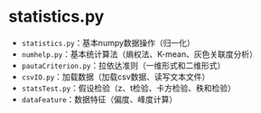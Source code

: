 ﻿statistics.py
==========
* `statistics.py`：基本numpy数据操作（归一化）
* `numhelp.py`：基本统计算法（熵权法、K-mean、灰色关联度分析）
* `pautaCriterion.py`：拉依达准则（一维形式和二维形式）
* `csvIO.py`：加载数据（加载csv数据、读写文本文件）
* `statsTest.py`：假设检验（z、t检验、卡方检验、秩和检验）
* `dataFeature`：数据特征（偏度、峰度计算）